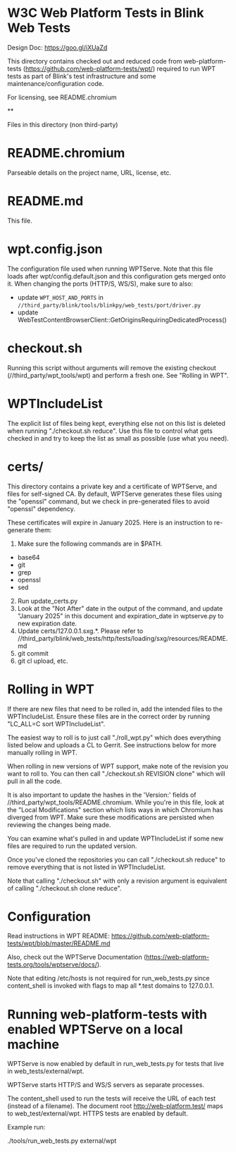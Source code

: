 # W3C Web Platform Tests in Blink Web Tests

Design Doc: https://goo.gl/iXUaZd

This directory contains checked out and reduced code from web-platform-tests
(https://github.com/web-platform-tests/wpt/) required to run WPT tests as part
of Blink's test infrastructure and some maintenance/configuration code.

For licensing, see README.chromium

**

Files in this directory (non third-party)

README.chromium
===============
Parseable details on the project name, URL, license, etc.

README.md
=========
This file.

wpt.config.json
===============
The configuration file used when running WPTServe. Note that this file loads
after wpt/config.default.json and this configuration gets merged onto it. When
changing the ports (HTTP/S, WS/S), make sure to also:

- update `WPT_HOST_AND_PORTS` in
  `//third_party/blink/tools/blinkpy/web_tests/port/driver.py`
- update WebTestContentBrowserClient::GetOriginsRequiringDedicatedProcess()

checkout.sh
===========
Running this script without arguments will remove the existing checkout
(//third_party/wpt_tools/wpt) and perform a fresh one. See "Rolling in WPT".

WPTIncludeList
==============
The explicit list of files being kept, everything else not on this list is
deleted when running "./checkout.sh reduce". Use this file to control what gets
checked in and try to keep the list as small as possible (use what you need).

certs/
======
This directory contains a private key and a certificate of WPTServe, and files
for self-signed CA. By default, WPTServe generates these files using the
"openssl" command, but we check in pre-generated files to avoid "openssl"
dependency.

These certificates will expire in January 2025. Here is an instruction to
re-generate them:

1. Make sure the following commands are in $PATH.
 - base64
 - git
 - grep
 - openssl
 - sed
2. Run update_certs.py
3. Look at the "Not After" date in the output of the command, and update
  "January 2025" in this document and expiration_date in wptserve.py to new
  expiration date.
4. Update certs/127.0.0.1.sxg.\*.
  Please refer to
  //third_party/blink/web_tests/http/tests/loading/sxg/resources/README.md
5. git commit
6. git cl upload, etc.

Rolling in WPT
==============

If there are new files that need to be rolled in, add the intended files to
the WPTIncludeList. Ensure these files are in the correct order by running
"LC_ALL=C sort WPTIncludeList".

The easiest way to roll is to just call "./roll_wpt.py" which does everything
listed below and uploads a CL to Gerrit. See instructions below for more
manually rolling in WPT.

When rolling in new versions of WPT support, make note of the revision you want
to roll to.  You can then call "./checkout.sh REVISION clone" which will
pull in all the code.

It is also important to update the hashes in the 'Version:' fields of
//third_party/wpt_tools/README.chromium. While you're in this file, look at the
"Local Modifications" section which lists ways in which Chromium has diverged
from WPT. Make sure these modifications are persisted when reviewing the changes
being made.

You can examine what's pulled in and update WPTIncludeList if some new files are
required to run the updated version.

Once you've cloned the repositories you can call "./checkout.sh reduce" to
remove everything that is not listed in WPTIncludeList.

Note that calling "./checkout.sh" with only a revision argument is equivalent
of calling "./checkout.sh clone reduce".

Configuration
=============

Read instructions in WPT README:
https://github.com/web-platform-tests/wpt/blob/master/README.md

Also, check out the WPTServe Documentation
(https://web-platform-tests.org/tools/wptserve/docs/).

Note that editing /etc/hosts is not required for run_web_tests.py since
content_shell is invoked with flags to map all \*.test domains to 127.0.0.1.

Running web-platform-tests with enabled WPTServe on a local machine
===================================================================

WPTServe is now enabled by default in run_web_tests.py for tests that live in
web_tests/external/wpt.

WPTServe starts HTTP/S and WS/S servers as separate processes.

The content_shell used to run the tests will receive the URL of each test
(instead of a filename). The document root http://web-platform.test/ maps to
web_test/external/wpt. HTTPS tests are enabled by default.

Example run:

./tools/run_web_tests.py external/wpt
